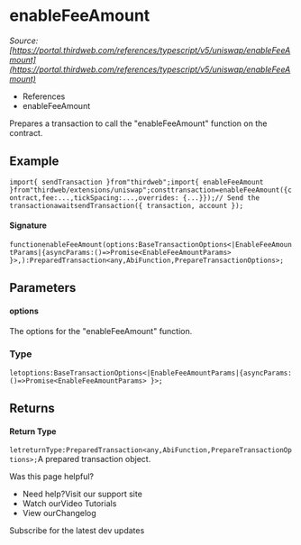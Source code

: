 # enableFeeAmount

*Source: [https://portal.thirdweb.com/references/typescript/v5/uniswap/enableFeeAmount](https://portal.thirdweb.com/references/typescript/v5/uniswap/enableFeeAmount)*

* References
* enableFeeAmount

Prepares a transaction to call the "enableFeeAmount" function on the contract.

## Example

`import{ sendTransaction }from"thirdweb";import{ enableFeeAmount }from"thirdweb/extensions/uniswap";consttransaction=enableFeeAmount({contract,fee:...,tickSpacing:...,overrides: {...}});// Send the transactionawaitsendTransaction({ transaction, account });`
#### Signature

`functionenableFeeAmount(options:BaseTransactionOptions<|EnableFeeAmountParams|{asyncParams:()=>Promise<EnableFeeAmountParams> }>,):PreparedTransaction<any,AbiFunction,PrepareTransactionOptions>;`
## Parameters

#### options

The options for the "enableFeeAmount" function.

### Type

`letoptions:BaseTransactionOptions<|EnableFeeAmountParams|{asyncParams:()=>Promise<EnableFeeAmountParams> }>;`
## Returns

#### Return Type

`letreturnType:PreparedTransaction<any,AbiFunction,PrepareTransactionOptions>;`A prepared transaction object.

Was this page helpful?

* Need help?Visit our support site
* Watch ourVideo Tutorials
* View ourChangelog

Subscribe for the latest dev updates

